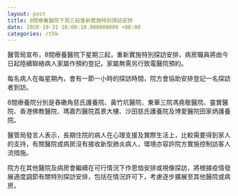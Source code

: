 ```yaml
---
layout: post
title: 8間療養醫院下周三起重新實施特別探訪安排
date: 2020-10-31 16:00:10.000000000 +08:00
categories: rthk
---
```


醫管局宣布，8間療養醫院下星期三起，重新實施特別探訪安排，病房職員將由今日起陸續聯絡病人家屬作預約登記，家屬無需另行致電醫院預約。

每名病人在每星期內，會有一節一小時的探訪時間，院方會協助安排登記一名探訪者到訪。

8間療養院分別是舂磡角慈氏護養院、黃竹坑醫院、東華三院馮堯敬醫院、靈實醫院、香港佛教醫院、瑪嘉烈醫院荔景大樓、沙田慈氏護養院及博愛醫院田家炳護養院。

醫管局發言人表示，長期住院的病人在心理支援及實際生活上，比較需要得到家人的支持，有關醫院或病房沒有接收新型肺炎病人，環境亦容許院方實施控制訪客人流措施。

院方在其他醫院及病房會繼續在可行情況下作恩恤安排或視像探訪，將根據疫情發展適度調節有關特別探訪安排，包括在情況許可下，考慮逐步擴展至其他醫院或病房。
